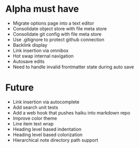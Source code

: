 # Alpha must have

- Migrate options page into a text editor
- Consolidate object store with file meta store
- Consolidate git config with file meta store
- Use .gitignore to protect github connection
- Backlink display
- Link insertion via omnibox
- Hot swap internal navigation
- Autosave edits
- Need to handle invalid frontmatter state during auto save

# Future

- Link insertion via autocomplete
- Add search unit tests
- Add a web hook that pushes haiku into markdown repo
- Improve color theme
- Line item text wrap
- Heading level based indentation
- Heading level based colorization
- Hierarchical note directory path support
